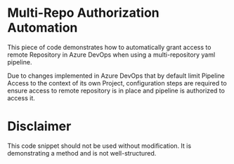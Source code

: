 # Multi-Repo Authorization Automation
This piece of code demonstrates how to automatically grant access to remote Repository in Azure DevOps when using a multi-repository yaml pipeline.

Due to changes implemented in Azure DevOps that by default limit Pipeline Access to the context of its own Project, configuration steps are
required to ensure access to remote repository is in place and pipeline is authorized to access it.

# Disclaimer
This code snippet should not be used without modification. It is demonstrating a method and is not well-structured.
